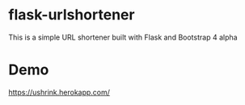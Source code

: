 # flask-urlshortener
This is a simple URL shortener built with Flask and Bootstrap 4 alpha

# Demo
https://ushrink.herokapp.com/
